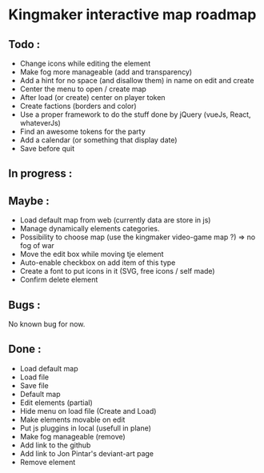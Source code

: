 # Kingmaker interactive map roadmap

## Todo : 
- Change icons while editing the element
- Make fog more manageable (add and transparency)
- Add a hint for no space (and disallow them) in name on edit and create
- Center the menu to open / create map
- After load (or create) center on player token
- Create factions (borders and color)
- Use a proper framework to do the stuff done by jQuery (vueJs, React, whateverJs)
- Find an awesome tokens for the party
- Add a calendar (or something that display date)
- Save before quit

## In progress :


## Maybe : 
- Load default map from web (currently data are store in js)
- Manage dynamically elements categories.
- Possibility to choose map (use the kingmaker video-game map ?) => no fog of war
- Move the edit box while moving tje element
- Auto-enable checkbox on add item of this type
- Create a font to put icons in it (SVG, free icons / self made)
- Confirm delete element

## Bugs : 
No known bug for now.

## Done :
- Load default map
- Load file
- Save file
- Default map
- Edit elements (partial)
- Hide menu on load file (Create and Load)
- Make elements movable on edit 
- Put js pluggins in local (usefull in plane)
- Make fog manageable (remove)
- Add link to the github
- Add link to Jon Pintar's deviant-art page
- Remove element